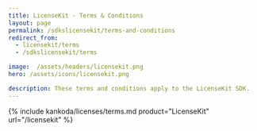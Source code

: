 ```yaml
---
title: LicenseKit - Terms & Conditions
layout: page
permalink: /sdkslicensekit/terms-and-conditions
redirect_from: 
  - licensekit/terms
  - /sdkslicensekit/terms

image:  /assets/headers/licensekit.png
hero: /assets/icons/licensekit.png

description: These terms and conditions apply to the LicenseKit SDK.
---
```


{% include kankoda/licenses/terms.md product="LicenseKit" url="/licensekit" %}